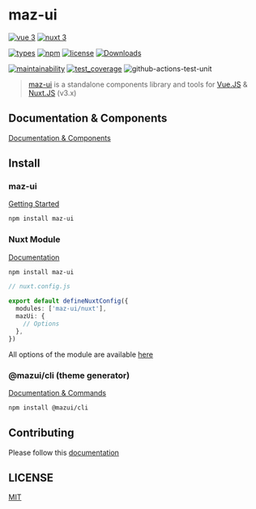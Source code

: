 # maz-ui

[![vue 3](https://img.shields.io/badge/vue-3-42b983.svg)](https://vuejs.org)
[![nuxt 3](https://img.shields.io/badge/nuxt-3-42b983.svg)](https://v3.nuxtjs.org/)

[![types](https://badgen.net/npm/types/maz-ui)](https://www.npmjs.com/package/maz-ui)
[![npm](https://img.shields.io/npm/v/maz-ui/latest.svg)](https://www.npmjs.com/package/maz-ui)
[![license](https://badgen.net/npm/license/lodash)](https://www.npmjs.com/package/maz-ui)
[![Downloads](https://badgen.net/npm/dm/maz-ui)](https://npm-stat.com/charts.html?package=maz-ui)

<!-- [![bundlephobia_tree](https://badgen.net/bundlephobia/tree-shaking/maz-ui)](https://bundlephobia.com/package/maz-ui)
[![bundlephobia_zip](https://badgen.net/bundlephobia/min/maz-ui)](https://bundlephobia.com/package/maz-ui)
[![bundlephobia_zip](https://badgen.net/bundlephobia/minzip/maz-ui)](https://bundlephobia.com/package/maz-ui)
[![bundlephobia_deps](https://badgen.net/bundlephobia/dependency-count/maz-ui)](https://bundlephobia.com/package/maz-ui) -->

[![maintainability](https://api.codeclimate.com/v1/badges/6b27047dcf150ccddfac/maintainability)](https://codeclimate.com/github/LouisMazel/maz-ui/maintainability)
[![test_coverage](https://api.codeclimate.com/v1/badges/6b27047dcf150ccddfac/test_coverage)](https://codeclimate.com/github/LouisMazel/maz-ui/test_coverage)
![github-actions-test-unit](https://github.com/LouisMazel/maz-ui/actions/workflows/lib-test-unit.yml/badge.svg)

> [maz-ui](https://maz-ui.com/) is a standalone components library and tools for [Vue.JS](https://vuejs.org) & [Nuxt.JS](https://nuxtjs.org/) (v3.x)

## Documentation & Components

[Documentation & Components](https://maz-ui.com/)

## Install

### maz-ui

[Getting Started](https://maz-ui.com/guide/getting-started)

```bash
npm install maz-ui
```

### Nuxt Module

[Documentation](https://maz-ui.com/guide/nuxt)

```bash
npm install maz-ui
```

```ts
// nuxt.config.js

export default defineNuxtConfig({
  modules: ['maz-ui/nuxt'],
  mazUi: {
    // Options
  },
})
```

All options of the module are available [here](https://maz-ui.com/guide/nuxt)

### @mazui/cli (theme generator)

[Documentation & Commands](https://maz-ui.com/guide/cli)

```bash
npm install @mazui/cli
```

## Contributing

Please follow this [documentation](./CONTRIBUTING.md)

## LICENSE

[MIT](LICENSE)
